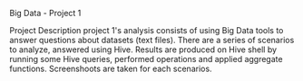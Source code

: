 Big Data - Project 1

Project Description
project 1's analysis consists of using Big Data tools to answer questions about datasets (text files). There are a series of scenarios to analyze, answered using Hive. Results are produced on Hive shell by running some Hive queries, performed operations and applied aggregate functions. Screenshoots are taken for each scenarios.
